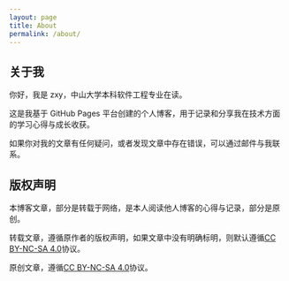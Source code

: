 ```yaml
---
layout: page
title: About
permalink: /about/
---
```


## 关于我

你好，我是 zxy，中山大学本科软件工程专业在读。

这是我基于 GitHub Pages 平台创建的个人博客，用于记录和分享我在技术方面的学习心得与成长收获。

如果你对我的文章有任何疑问，或者发现文章中存在错误，可以通过邮件与我联系。

## 版权声明

本博客文章，部分是转载于网络，是本人阅读他人博客的心得与记录，部分是原创。

转载文章，遵循原作者的版权声明，如果文章中没有明确标明，则默认遵循[CC BY-NC-SA 4.0](https://creativecommons.org/licenses/by-nc-sa/4.0/deed.zh)协议。

原创文章，遵循[CC BY-NC-SA 4.0](https://creativecommons.org/licenses/by-nc-sa/4.0/deed.zh)协议。
